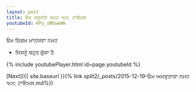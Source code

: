 ```yaml
---
layout: post
title: ਓਮ ਕਰੁਤਾਏ ਨਮਹ ੧੦੮ ਟਾਇਮਸ
youtubeId: KPy_oMGweWk
---
```

 
 
 ਓਮ ਠਿਗਮ ਮਾਨ੍ਯਵਾ ਨਮਹ  
 
 -  ਜਿਸਨੂੰ ਬਹੁਤ ਗੁੱਸਾ ਹੈ 
 
  
 
  
 
 
 
 
 
 


{% include youtubePlayer.html id=page.youtubeId %}
 
[Next]({{ site.baseurl }}{% link  split2/_posts/2015-12-19-ਓਮ ਅਮਰੁਤਾਯਾ ਨਮਹ ੧੦੮ ਟਾਇਮਸ.md%})
 
